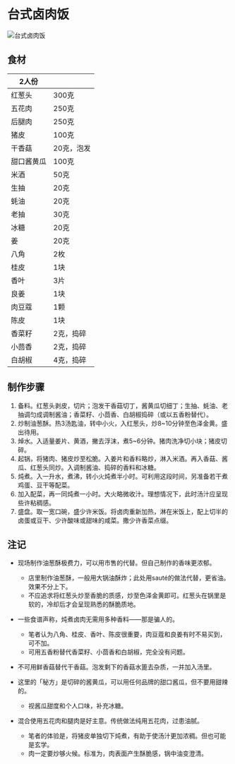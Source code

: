 # 台式卤肉饭

![台式卤肉饭](Images\台式卤肉饭_220106.jpg)



## 食材

| 2人份      |            |
| ---------- | ---------- |
| 红葱头     | 300克      |
| 五花肉     | 250克      |
| 后腿肉     | 250克      |
| 猪皮       | 100克      |
| 干香菇     | 20克，泡发 |
| 甜口酱黄瓜 | 100克      |
| 米酒       | 50克       |
| 生抽       | 20克       |
| 蚝油       | 20克       |
| 老抽       | 30克       |
| 冰糖       | 20克       |
| 姜         | 20克       |
| 八角       | 2枚        |
| 桂皮       | 1块        |
| 香叶       | 3片        |
| 良姜       | 1块        |
| 肉豆蔻     | 1颗        |
| 陈皮       | 1块        |
| 香菜籽     | 2克，捣碎  |
| 小茴香     | 2克，捣碎  |
| 白胡椒     | 4克，捣碎  |



## 制作步骤

1. 备料。红葱头剥皮，切片；泡发干香菇切丁，酱黄瓜切细丁；生抽、蚝油、老抽调匀成调制酱油；香菜籽、小茴香、白胡椒捣碎（或以五香粉替代）。
2. 炒制油葱酥。热3汤匙油，转中小火，入红葱头，炒8~10分钟至色泽金黄。盛出待用。
3. 焯水。入适量姜片、黄酒，撇去浮沫，煮5~6分钟。猪肉洗净切小块；猪皮切碎。
4. 起锅，将猪肉、猪皮炒至松脆。入姜片和香料略炒，淋入米酒。再入香菇、酱瓜、红葱头同炒。入调制酱油、捣碎的香料和冰糖。
5. 炖煮。入一升水，煮沸，转小火炖煮半小时。可利用这段时间，另准备若干煮鸡蛋、豆干等配菜。
6. 加入配菜，再一同炖煮一小时。大火略微收汁。理想情况下，此时汤汁应呈现些许粘稠感。
7. 盛盘。取一宽口碗，盛少许米饭。将卤肉重新加热，淋在米饭上，配上切半的卤蛋或豆干、少许酸味或甜味的咸菜。撒少许香菜点缀。



## 注记

- 现场制作油葱酥极费力，可以用市售的代替。但自己制作的香味更浓郁。
  - 店里制作油葱酥，一般用大锅油酥炸；此处用sauté的做法代替，更省油。效果不分上下。
  - 不应追求将红葱头炒至香脆的质感，炒至色泽金黄即可。红葱头在锅里是软的，冷却后才会呈现熟悉的酥脆质地。
- 一些食谱声称，炖煮卤肉无需用多种香料——那是骗人的。
  - 笔者认为八角、桂皮、香叶、陈皮很重要，肉豆蔻和良姜有时不易买到，可不加。
  - 可用五香粉替代香菜籽、小茴香和白胡椒，完全没有问题。
- 不可用鲜香菇替代干香菇。泡发剩下的香菇水篦去杂质，一并加入汤里。
- 这里的「秘方」是切碎的酱黄瓜，可以用任何品牌的甜口酱瓜，但不要用甜辣的。
  - 视酱瓜甜度和个人口味，补充冰糖。

- 混合使用五花肉和腿肉是好主意。传统做法纯用五花肉，过患油腻。
  - 笔者的体验是，将猪皮单独切下炖煮，有助于使汤汁更加浓稠。但也可能是玄学。
  - 肉一定要炒够火候。标准为，肉表面产生酥脆感，锅中油变澄清。
